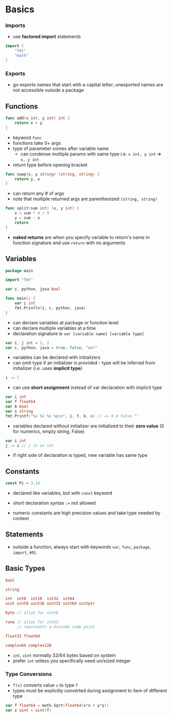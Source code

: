 # Basics

### Imports

- use **factored import** statements

```go
import (
    "fmt"
    "math"
)
```

### Exports

- go exports names that start with a capital letter; unexported names are not accessible outside a package

## Functions

```go
func add(x int, y int) int {
    return x + y
}
```

- keyword `func`
- functions take 0+ args
- type of parameter comes after variable name
    - can condense multiple params with same type i.e. `x int, y int` => `x, y int`
- return type before opening bracket

```go
func swap(x, y string) (string, string) {
    return y, x
}
```

- can return any # of args
- note that multiple returned args are parenthesized `(string, string)`

```go
func split(sum int) (x, y int) {
    x = sum * 4 / 9
    y = sum - x
    return
}
```

- **naked returns** are when you specify variable to return's name in function signature and use `return` with no arguments

## Variables

```go
package main

import "fmt"

var c, python, java bool

func main() {
    var i int
    fmt.Println(i, c, python, java)
}
```

- can declare variables at package or function level
- can declare multiple variables at a time
- declaration signature is `var [variable name] [variable type]`

```go
var i, j int = 1, 2
var c, python, java = true, false, "no!"
```

- variables can be declared with initializers
- can omit type if an initializer is provided - type will be inferred from initializer (i.e. uses **implicit type**)

```go
i := 1
```

- can use **short assignment** instead of var declaration with implicit type

```go
var i int
var f float64
var b bool
var s string
fmt.Printf("%v %v %v %q\n", i, f, b, s) // => 0 0 false ""
```

- variables declared without initializer are initialized to their **zero value** (0 for numerics, empty string, False)

```go
var i int
j := i // j is an int
```

- if right side of declaration is typed, new variable has same type

## Constants

```go
const Pi = 3.14
```

- declared like variables, but with `const` keyword
- short declaration syntax `:=` not allowed

- numeric constants are high precision values and take type needed by context

## Statements

- outside a function, always start with keywords `var`, `func`, `package`, `import`, etc.

## Basic Types

```go
bool

string

int  int8  int16  int32  int64
uint uint8 uint16 uint32 uint64 uintptr

byte // alias for uint8

rune // alias for int32
     // represents a Unicode code point

float32 float64

complex64 complex128
```

- `int`, `uint` normally 32/64 bytes based on system
- prefer `int` unless you specifically need un/sized integer

### Type Conversions

- `T(v)` converts value `v` to type `T`
- types must be explicitly converted during assignment to item of different type

```go
var f float64 = math.Sqrt(float64(x*x + y*y))
var z uint = uint(f)
```
